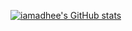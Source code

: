 [![iamadhee's GitHub stats](https://github-readme-stats.vercel.app/api?username=iamadhee)](https://github.com/anuraghazra/github-readme-stats)
